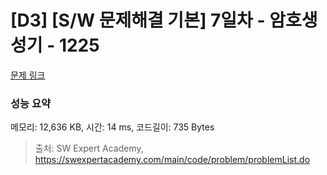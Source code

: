 # [D3] [S/W 문제해결 기본] 7일차 - 암호생성기 - 1225 

[문제 링크](https://swexpertacademy.com/main/code/problem/problemDetail.do?contestProbId=AV14uWl6AF0CFAYD) 

### 성능 요약

메모리: 12,636 KB, 시간: 14 ms, 코드길이: 735 Bytes



> 출처: SW Expert Academy, https://swexpertacademy.com/main/code/problem/problemList.do